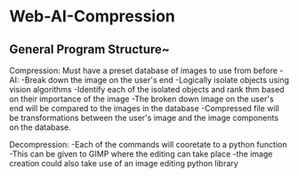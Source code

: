 # Web-AI-Compression

General Program Structure~
---------------------------
Compression:
Must have a preset database of images to use from before
-AI:
   -Break down the image on the user's end
   -Logically isolate objects using vision algorithms
   -Identify each of the isolated objects and rank thm based on their importance of the image
-The broken down image on the user's end will be compared to the images in the database
-Compressed file will be transformations between the user's image and the image components on the database.

Decompression:
-Each of the commands will cooretate to a python function
-This can be given to GIMP where the editing can take place
-the image creation could also take use of an image editing python library
